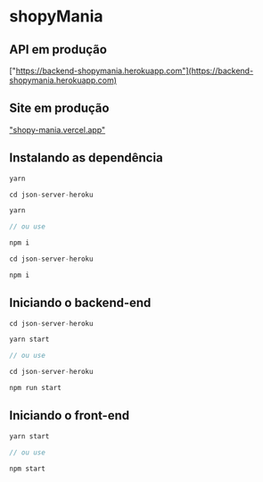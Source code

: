 # shopyMania

## API em produção

["https://backend-shopymania.herokuapp.com"](https://backend-shopymania.herokuapp.com)

## Site em produção

["shopy-mania.vercel.app"](shopy-mania.vercel.app)

## Instalando as dependência

```ts
yarn

cd json-server-heroku

yarn

// ou use

npm i

cd json-server-heroku

npm i
```

## Iniciando o backend-end

```ts
cd json-server-heroku

yarn start

// ou use

cd json-server-heroku

npm run start
```

## Iniciando o front-end

```ts
yarn start

// ou use

npm start
```

